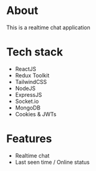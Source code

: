 # About

This is a realtime chat application

# Tech stack

* ReactJS
* Redux Toolkit
* TailwindCSS
* NodeJS
* ExpressJS
* Socket.io
* MongoDB
* Cookies & JWTs

# Features

* Realtime chat
* Last seen time / Online status 
